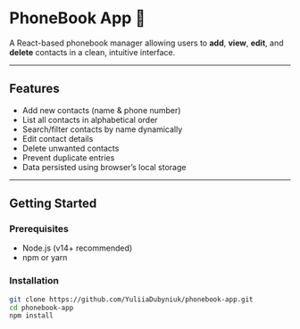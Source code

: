 # PhoneBook App 📇

A React-based phonebook manager allowing users to **add**, **view**, **edit**, and **delete** contacts in a clean, intuitive interface.

---

## Features

- Add new contacts (name & phone number)  
- List all contacts in alphabetical order  
- Search/filter contacts by name dynamically  
- Edit contact details  
- Delete unwanted contacts  
- Prevent duplicate entries  
- Data persisted using browser’s local storage

---

## Getting Started

### Prerequisites

- Node.js (v14+ recommended)  
- npm or yarn

### Installation

```bash
git clone https://github.com/YuliiaDubyniuk/phonebook-app.git
cd phonebook-app
npm install  
